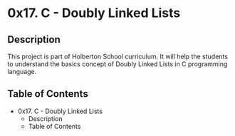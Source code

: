 # 0x17. C - Doubly Linked Lists

## Description
This project is part of Holberton School curriculum. It will help the students to understand the basics concept of Doubly Linked Lists in C programming language.

## Table of Contents
- 0x17. C - Doubly Linked Lists
  - Description
  - Table of Contents

